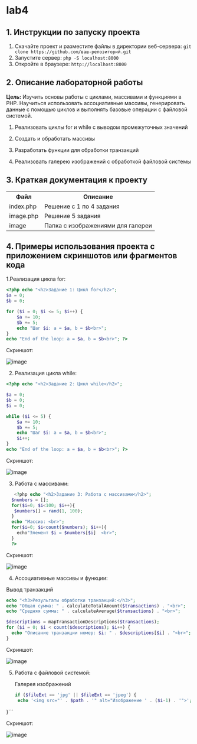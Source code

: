 # lab4
## 1. Инструкции по запуску проекта
1. Скачайте проект и разместите файлы в директории веб-сервера:
`git clone https://github.com/ваш-репозиторий.git`
2. Запустите сервер:
   `php -S localhost:8000`
4. Откройте в браузере:
   `http://localhost:8000`
## 2. Описание лабораторной работы   
__Цель:__ Изучить основы работы с циклами, массивами и функциями в PHP. Научиться использовать ассоциативные массивы, генерировать данные с помощью циклов и выполнять базовые операции с файловой системой.

1. Реализовать циклы for и while с выводом промежуточных значений

2. Создать и обработать массивы

3. Разработать функции для обработки транзакций

4. Реализовать галерею изображений с обработкой файловой системы
## 3. Краткая документация к проекту 
<table>
    <tr>
        <th>Файл</th>
        <th>Описание</th>
    </tr>
    <tr>
        <td>index.php</td>
        <td>Решение с 1 по 4 задания</td>
    </tr>
    <tr>
       <td>image.php</td>
      <td>Решение 5 задания </td>
    </tr>
     <tr>
        <td>image</td>
        <td>Папка с изображениями для галереи</td>
    </tr>
</table>

## 4. Примеры использования проекта с приложением скриншотов или фрагментов кода

1.Рeализация цикла for:

```php
<?php echo "<h2>Задание 1: Цикл for</h2>";
$a = 0;
$b = 0;

for ($i = 0; $i <= 5; $i++) {
    $a += 10;
    $b += 5;
    echo "Шаг $i: a = $a, b = $b<br>";
}
echo "End of the loop: a = $a, b = $b<br>"; ?>
```
Скриншот:

![image](https://github.com/user-attachments/assets/80f09ec1-94e8-4b26-87b8-7ae8cc4de1d3)

2. Реализация цикла while:
```php
<?php echo "<h2>Задание 2: Цикл while</h2>"; 

$a = 0;
$b = 0;
$i = 0;

while ($i <= 5) {
    $a += 10;
    $b += 5;
    echo "Шаг $i: a = $a, b = $b<br>";
    $i++;
}
echo "End of the loop: a = $a, b = $b<br>"; ?>
```
Скриншот:

![image](https://github.com/user-attachments/assets/ce2eee4e-6012-405b-8c25-57306c384bcb)

3. Работа с массивами:
```php 
   <?php echo "<h2>Задание 3: Работа с массивами</h2>";
  $numbers = [];
  for($i=0; $i<100; $i++){
   $numbers[] = rand(1, 100); 
  }
  echo "Массив: <br>";
  for($i=0; $i<count($numbers); $i++){
    echo"Элемент $i = $numbers[$i]  <br>";
  }
  ?>
  ```

Скриншот:

![image](https://github.com/user-attachments/assets/3a549b8e-bfe1-4e7b-9920-7bf9dc372ba8)

4. Ассоциативные массивы и функции:

Вывод транзакций

  ```php
echo "<h3>Результаты обработки транзакций:</h3>";
echo "Общая сумма: " . calculateTotalAmount($transactions) . "<br>";
echo "Средняя сумма: " . calculateAverage($transactions) . "<br>";

$descriptions = mapTransactionDescriptions($transactions);
for ($i = 0; $i < count($descriptions); $i++) {
    echo "Описание транзакции номер: $i: " . $descriptions[$i] . "<br>";
}
   ```
Скриншот:

![image](https://github.com/user-attachments/assets/a94aa67e-2c31-415f-b400-9a34f996444d)

5. Работа с файловой системой:
   
   Галерея изображений
   
   ```php
   if ($fileExt == 'jpg' || $fileExt == 'jpeg') {
    echo '<img src="' . $path . '" alt="Изображение ' . ($i-1) . '">';
  }```

Скриншот:

![image](https://github.com/user-attachments/assets/119b3742-a032-4cd7-8764-5dc0614d467b)


